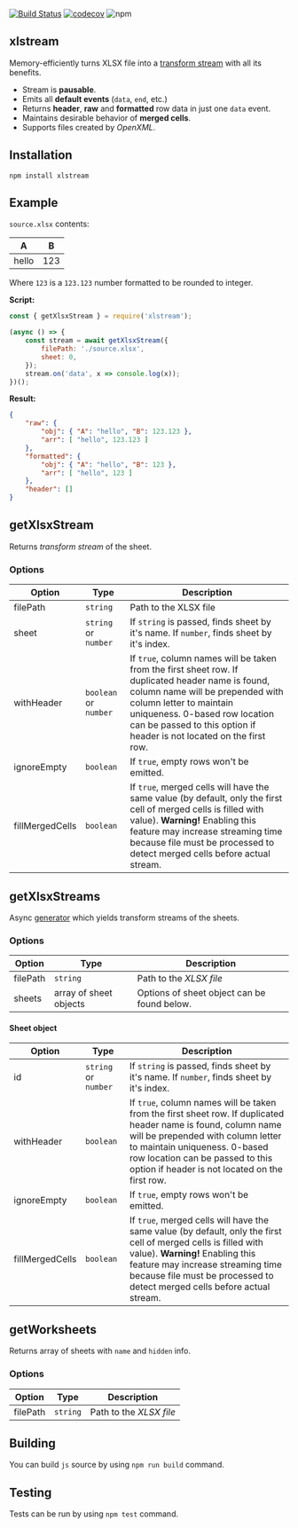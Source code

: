 [![Build Status](https://travis-ci.org/Claviz/xlstream.svg?branch=master)](https://travis-ci.org/Claviz/xlstream)
[![codecov](https://codecov.io/gh/Claviz/xlstream/branch/master/graph/badge.svg)](https://codecov.io/gh/Claviz/xlstream)
![npm](https://img.shields.io/npm/v/xlstream.svg)

## xlstream

Memory-efficiently turns XLSX file into a [transform stream](https://nodejs.org/api/stream.html#stream_duplex_and_transform_streams) with all its benefits.

* Stream is **pausable**.
* Emits all **default events** (`data`, `end`, etc.)
* Returns **header**, **raw** and **formatted** row data in just one `data` event.
* Maintains desirable behavior of **merged cells**.
* Supports files created by _OpenXML_. 

## Installation
```
npm install xlstream
```

## Example
`source.xlsx` contents:

| A     | B   |
|-------|-----|
| hello | 123 |

Where `123` is a `123.123` number formatted to be rounded to integer.

**Script:**
```javascript
const { getXlsxStream } = require('xlstream');

(async () => {
    const stream = await getXlsxStream({
        filePath: './source.xlsx',
        sheet: 0,
    });
    stream.on('data', x => console.log(x));
})();
```

**Result:**
```JSON
{ 
    "raw": { 
        "obj": { "A": "hello", "B": 123.123 }, 
        "arr": [ "hello", 123.123 ] 
    },
    "formatted": { 
        "obj": { "A": "hello", "B": 123 }, 
        "arr": [ "hello", 123 ] 
    },
    "header": []
}
```

## getXlsxStream
Returns _transform stream_ of the sheet.

### Options

| Option          | Type                  | Description                                                                                                                                                                                                                                                              |
|-----------------|-----------------------|---------------------------------------------------------------------------------------------------------------------------------------------------------------------------------------------------------------------------------------------------------------------------|
| filePath        | `string`              | Path to the XLSX file                                                                                                                                                                                                                                                     |
| sheet           | `string` or `number`  | If `string` is passed, finds sheet by it's name. If `number`, finds sheet by it's index.                                                                                                                                                                                  |
| withHeader      | `boolean` or `number` | If `true`, column names will be taken from the first sheet row. If duplicated header name is found, column name will be prepended with column letter to maintain uniqueness. 0-based row location can be passed to this option if header is not located on the first row. |
| ignoreEmpty     | `boolean`             | If `true`, empty rows won't be emitted.                                                                                                                                                                                                                                   |
| fillMergedCells | `boolean`             | If `true`, merged cells will have the same value (by default, only the first cell of merged cells is filled with value). **Warning!** Enabling this feature may increase streaming time because file must be processed to detect merged cells before actual stream.       |

## getXlsxStreams
Async [generator](https://developer.mozilla.org/en-US/docs/Web/JavaScript/Reference/Statements/function*) which yields transform streams of the sheets.

### Options

| Option   | Type                   | Description                                 |
|----------|------------------------|---------------------------------------------|
| filePath | `string`               | Path to the _XLSX file_                       |
| sheets   | array of sheet objects | Options of sheet object can be found below. |

#### Sheet object

| Option          | Type                 | Description                                                                                                                                                                                                                                                               |
|-----------------|----------------------|---------------------------------------------------------------------------------------------------------------------------------------------------------------------------------------------------------------------------------------------------------------------------|
| id              | `string` or `number` | If `string` is passed, finds sheet by it's name. If `number`, finds sheet by it's index.                                                                                                                                                                                  |
| withHeader      | `boolean`            | If `true`, column names will be taken from the first sheet row. If duplicated header name is found, column name will be prepended with column letter to maintain uniqueness. 0-based row location can be passed to this option if header is not located on the first row. |
| ignoreEmpty     | `boolean`            | If `true`, empty rows won't be emitted.                                                                                                                                                                                                                                   |
| fillMergedCells | `boolean`            | If `true`, merged cells will have the same value (by default, only the first cell of merged cells is filled with value). **Warning!** Enabling this feature may increase streaming time because file must be processed to detect merged cells before actual stream.       |

## getWorksheets
Returns array of sheets with `name` and `hidden` info.

### Options

| Option   | Type     | Description           |
|----------|----------|-----------------------|
| filePath | `string` | Path to the _XLSX file_ |

## Building

You can build `js` source by using `npm run build` command.

## Testing

Tests can be run by using `npm test` command.
